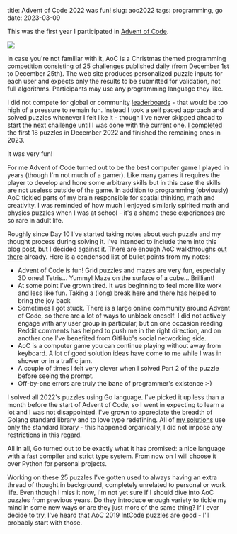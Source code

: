 title: Advent of Code 2022 was fun!
slug: aoc2022
tags: programming, go
date: 2023-03-09

This was the first year I participated in [Advent of Code].

[![]({static}/resources/aoc2022.svg)][my solutions]

In case you're not familiar with it, AoC is a Christmas themed programming
competition consisting of 25 challenges published daily (from December 1st to
December 25th). The web site produces personalized puzzle inputs for each user
and expects only the results to be submitted for validation, not full
algorithms. Participants may use any programming language they like.

I did not compete for global or community [leaderboards] - that would be too
high of a pressure to remain fun. Instead I took a self paced approach and
solved puzzles whenever I felt like it - though I've never skipped ahead to
start the next challenge until I was done with the current one.
[I completed][my solutions] the first 18 puzzles in December 2022 and finished the
remaining ones in 2023.

It was very fun!

For me Advent of Code turned out to be the best computer game I played in
years (though I'm not much of a gamer). Like many games it requires the player
to develop and hone some arbitrary skills but in this case the skills are not
useless outside of the game. In addition to programming (obviously) AoC
tickled parts of my brain responsible for spatial thinking, math and
creativity. I was reminded of how much I enjoyed similarly spirited
math and physics puzzles when I was at school - it's a shame these experiences are
so rare in adult life.

Roughly since Day 10 I've started taking notes about each puzzle and my
thought process during solving it. I've intended to include them into this
blog post, but I decided against it. There are enough AoC walkthroughs [out
there][walkthroughs] already. Here is a condensed list of bullet points from
my notes:

- Advent of Code is fun! Grid puzzles and mazes are very fun, especially 3D
  ones! Tetris... Yummy! Maze on the surface of a cube... Brilliant!
- At some point I've grown tired. It was beginning to feel more like work and
  less like fun. Taking a (long) break here and there has helped to bring 
  the joy back
- Sometimes I got stuck. There is a large online community around Advent of
  Code, so there are a lot of ways to unblock oneself. I did not actively
  engage with any user group in particular, but on one occasion reading Reddit
  comments has helped to push me in the right direction, and on another one
  I've benefited from GitHub's social networking side.
- AoC is a computer game you can continue playing without away from keyboard. A lot of
  good solution ideas have come to me while I was in shower or in a traffic
  jam.
- A couple of times I felt very clever when I solved Part 2 of the puzzle
  before seeing the prompt.
- Off-by-one errors are truly the bane of programmer's existence :-)

I solved all 2022's puzzles using Go language. I've picked it up less than a
month before the start of Advent of Code, so I went in expecting to learn a
lot and I was not disappointed. I've grown to appreciate the breadth of Golang
standard library and to love type redefining. All of [my solutions] use only
the standard library - this happened organically, I did not impose any
restrictions in this regard.

All in all, Go turned out to be exactly what it has promised: a nice language
with a fast compiler and strict type system. From now on I will choose it over
Python for personal projects.

Working on these 25 puzzles I've gotten used to always having an extra thread of
thought in background, completely unrelated to personal or work life. Even
though I miss it now, I'm not yet sure if I should dive into AoC puzzles
from previous years. Do they introduce enough variety to tickle my mind in
some new ways or are they just more of the same thing? If I ever decide to
try, I've heard that AoC 2019 IntCode puzzles are good - I'll probably start
with those.

[Advent of Code]: https://adventofcode.com
[leaderboards]: https://adventofcode.com/2022/leaderboard
[walkthroughs]: https://www.google.com/search?q=%22advent+of+code%22+%222022%22+walkthrough
[my solutions]: https://github.com/sio/advent-of-code/tree/master/aoc2022
